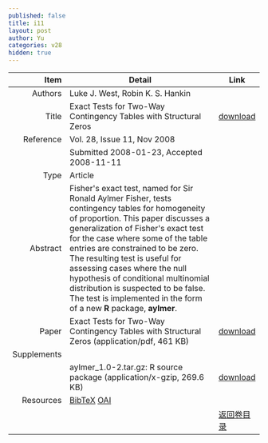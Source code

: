 ```yaml
---
published: false
title: i11
layout: post
author: Yu
categories: v28
hidden: true
---
```


| Item | Detail | Link |
|---:|---|---|
| Authors | Luke J. West, Robin K. S. Hankin| |
| Title |Exact Tests for Two-Way Contingency Tables with Structural Zeros | [download](http://www.jstatsoft.org/v28/i11/paper) |
| Reference |Vol. 28, Issue 11, Nov 2008 | |
| | Submitted 2008-01-23, Accepted 2008-11-11| | 
| Type | Article| |
| Abstract | Fisher's exact test, named for Sir Ronald Aylmer Fisher, tests contingency tables for homogeneity of proportion.  This paper discusses a generalization of Fisher's exact test for the case where some of the table entries are constrained to be zero.  The resulting test is useful for assessing cases where the null hypothesis of conditional multinomial distribution is suspected to be false.  The test is implemented in the form of a new <b>R</b> package, <b>aylmer</b>.| |
| Paper | Exact Tests for Two-Way Contingency Tables with Structural Zeros  (application/pdf, 461 KB)| [download](http://www.jstatsoft.org/v28/i11/paper) |
| Supplements | | |
| |aylmer_1.0-2.tar.gz: R source package  (application/x-gzip, 269.6 KB)|  [download](http://www.jstatsoft.org/v28/i11/supp/1) |
| Resources | [BibTeX](http://www.jstatsoft.org/v28/i11/bibtex) [OAI](http://www.jstatsoft.org/oai?verb=GetRecord&identifier=oai.jstatsoft/v28/i11&prefix=oai_dc)| |
| |  | [返回卷目录]({{site.baseurl}}/volume/v28.html) |